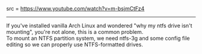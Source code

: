 src = https://www.youtube.com/watch?v=m-bsjmCtFz4

---

If you've installed vanilla Arch Linux and wondered "why my ntfs drive isn't mounting", you're not alone, this is a common problem.  
To mount an NTFS partition system, we need ntfs-3g and some config file editing so we can properly use NTFS-formatted drives.  



